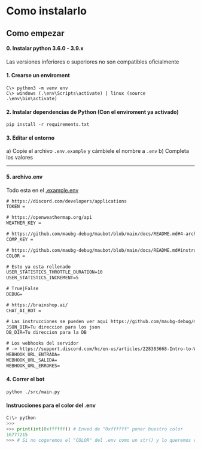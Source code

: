 # Como instalarlo

## Como empezar

#### 0. Instalar python 3.6.0 - 3.9.x
Las versiones inferiores o superiores no son compatibles oficialmente

#### 1. Crearse un enviroment
```
C\> python3 -m venv env
C\> windows (.\env\Scripts\activate) | linux (source .\env\bin\activate)
```

#### 2. Instalar dependencias de Python (Con el enviroment ya activado)
```
pip install -r requirements.txt
```

#### 3. Editar el entorno
a) Copie el archivo `.env.example` y cámbiele el nombre a `.env`
b) Completa los valores

---
#### 5. archivo.env
Todo esta en el [.example.env](https://github.com/maubg-debug/maubot/blob/main/.example.env)
```txt
# https://discord.com/developers/applications
TOKEN = 

# https://openweathermap.org/api
WEATHER_KEY =

# https://github.com/maubg-debug/maubot/blob/main/docs/README.md#4-archivoenv 
COMP_KEY =

# https://github.com/maubg-debug/maubot/blob/main/docs/README.md#instrucciones-para-el-color-del-env 
COLOR = 

# Esto ya esta rellenado
USER_STATISTICS_THROTTLE_DURATION=10
USER_STATISTICS_INCREMENT=5

# True|False
DEBUG=

# https://brainshop.ai/
CHAT_AI_BOT = 

# Las instrucciones se pueden ver aqui https://github.com/maubg-debug/maubot/tree/main/data#instalacion-de-data
JSON_DIR=Tu direccion para los json
DB_DIR=Tu direccion para la DB

# Los webhooks del servidor
# -> https://support.discord.com/hc/en-us/articles/228383668-Intro-to-Webhooks
WEBHOOK_URL_ENTRADA=
WEBHOOK_URL_SALIDA=
WEBHOOK_URL_ERRORES=
```

#### 4. Correr el bot
```shell
python ./src/main.py
```


#### Instrucciones para el color del .env
```python
C:\> python
>>>
>>> print(int(0xffffff)) # Enved de "0xffffff" poner buestro color
16777215
>>> # Si no cogeremos el "COLOR" del .env como un str() y lo queremos en int() para el embed
```
